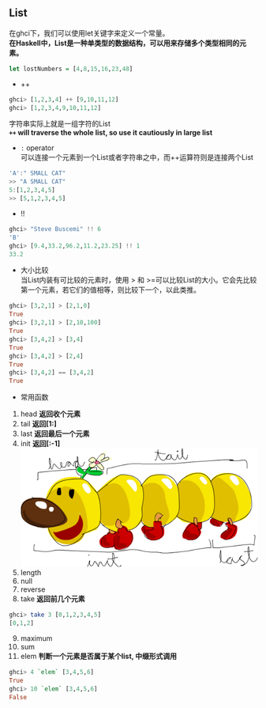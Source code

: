 ## List
在ghci下，我们可以使用let关键字来定义一个常量。  
**在Haskell中，List是一种单类型的数据结构，可以用来存储多个类型相同的元素。**
```hs
let lostNumbers = [4,8,15,16,23,48]   
```
- ++
```hs
ghci> [1,2,3,4] ++ [9,10,11,12]    
ghci> [1,2,3,4,9,10,11,12]
```
字符串实际上就是一组字符的List   
**`++` will traverse the whole list, so use it cautiously in large list**

- `:` operator   
可以连接一个元素到一个List或者字符串之中，而++运算符则是连接两个List
```hs
'A':" SMALL CAT"   
>> "A SMALL CAT"   
5:[1,2,3,4,5]  
>> [5,1,2,3,4,5] 
```

* !!
```hs
ghci> "Steve Buscemi" !! 6   
'B'   
ghci> [9.4,33.2,96.2,11.2,23.25] !! 1   
33.2 
```

* 大小比较  
当List内装有可比较的元素时，使用 > 和 >=可以比较List的大小。它会先比较第一个元素，若它们的值相等，则比较下一个，以此类推。
```hs
ghci> [3,2,1] > [2,1,0]   
True   
ghci> [3,2,1] > [2,10,100]   
True   
ghci> [3,4,2] > [3,4]   
True   
ghci> [3,4,2] > [2,4]   
True   
ghci> [3,4,2] == [3,4,2]   
True 
```
* 常用函数
1. head **返回收个元素**
2. tail **返回[1:]**
3. last **返回最后一个元素**
4. init **返回[:-1]**  
![listmonster](listmonster.png)
5. length
6. null
7. reverse
8. take **返回前几个元素**
```hs
ghci> take 3 [0,1,2,3,4,5]
[0,1,2]
```
9. maximum
10. sum
11. elem **判断一个元素是否属于某个list, 中缀形式调用**
```hs
ghci> 4 `elem` [3,4,5,6]   
True   
ghci> 10 `elem` [3,4,5,6]   
False 
```
